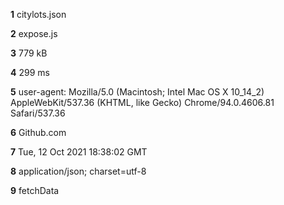 **1**
citylots.json

**2**
expose.js

**3**
779 kB

**4**
299 ms

**5**
user-agent: Mozilla/5.0 (Macintosh; Intel Mac OS X 10_14_2) AppleWebKit/537.36 (KHTML, like Gecko) Chrome/94.0.4606.81 Safari/537.36

**6**
Github.com

**7**
Tue, 12 Oct 2021 18:38:02 GMT

**8**
application/json; charset=utf-8

**9**
fetchData